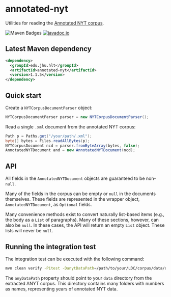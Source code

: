 # annotated-nyt
Utilities for reading the [Annotated NYT corpus](https://catalog.ldc.upenn.edu/LDC2008T19).

![Maven Badges](https://maven-badges.herokuapp.com/maven-central/edu.jhu.hlt/annotated-nyt/badge.svg)
[![javadoc.io](https://javadocio-badges.herokuapp.com/edu.jhu.hlt/annotated-nyt/badge.svg)](http://www.javadoc.io/doc/edu.jhu.hlt/annotated-nyt/)

Latest Maven dependency
---
```xml
<dependency>
  <groupId>edu.jhu.hlt</groupId>
  <artifactId>annotated-nyt</artifactId>
  <version>1.1.5</version>
</dependency>
```

## Quick start
Create a `NYTCorpusDocumentParser` object:
```java
NYTCorpusDocumentParser parser = new NYTCorpusDocumentParser();
```

Read a single `.xml` document from the annotated NYT corpus:
```java
Path p = Paths.get("/your/path/.xml");
byte[] bytes = Files.readAllBytes(p);
NYTCorpusDocument ncd = parser.fromByteArray(bytes, false);
AnnotatedNYTDocument and = new AnnotatedNYTDocument(ncd);
```

## API
All fields in the `AnnotatedNYTDocument` objects are guaranteed to
be non-`null`.

Many of the fields in the corpus can be empty or `null` in the
documents themselves. These fields are represented in the wrapper
object, `AnnotatedNYTDocument`, as `Optional` fields.

Many convenience methods exist to convert naturally list-based items (e.g.,
the body as a `List` of paragraphs). Many of these sections, however,
can also be `null`. In these cases, the API will return an empty `List`
object. These lists will never be `null`.

## Running the integration test
The integration test can be executed with the following command:

```sh
mvn clean verify -Pitest -DanytDataPath=/path/to/your/LDC/corpus/data/dir
```

The `anyDataPath` property should point to your `data` directory
from the extracted ANYT corpus. This directory contains many folders
with numbers as names, representing years of annotated NYT data.
